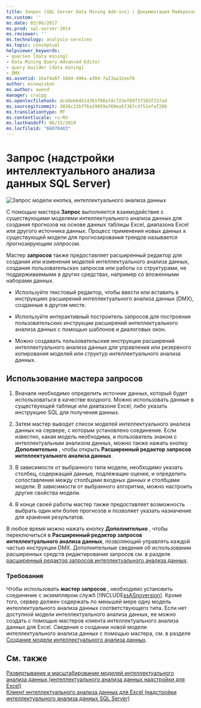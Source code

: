 ```yaml
---
title: Запрос (SQL Server Data Mining Add-ins) | Документация Майкрософт
ms.custom: ''
ms.date: 03/06/2017
ms.prod: sql-server-2014
ms.reviewer: ''
ms.technology: analysis-services
ms.topic: conceptual
helpviewer_keywords:
- queries [data mining]
- Data Mining Query Advanced Editor
- query builder [data mining]
- DMX
ms.assetid: 16af4a6f-18d4-496a-a304-7a13aa32ee76
author: minewiskan
ms.author: owend
manager: craigg
ms.openlocfilehash: dcddeb64b14301f08a7dc723ef89737102f257ad
ms.sourcegitcommit: 3026c22b7fba19059a769ea5f367c4f51efaf286
ms.translationtype: MT
ms.contentlocale: ru-RU
ms.lasthandoff: 06/15/2019
ms.locfileid: "66070483"
---
```

# <a name="query-sql-server-data-mining-add-ins"></a>Запрос (надстройки интеллектуального анализа данных SQL Server)
  ![Запрос модели кнопка, интеллектуального анализа данных](media/dmc-query.gif "кнопка модель запросов, интеллектуального анализа данных")  
  
 С помощью мастера **Запрос** выполняется взаимодействие с существующими моделями интеллектуального анализа данных для создания прогнозов на основе данных таблицы Excel, диапазона Excel или другого источника данных. Процесс применения новых данных к существующей модели для прогнозирования трендов называется *прогнозирующим запросом*.  
  
 Мастер **запросов** также предоставляет расширенный редактор для создания или изменения моделей интеллектуального анализа данных, создания пользовательских запросов или работы со структурами, не поддерживаемыми в других средствах, например со вложенными наборами данных.  
  
-   Используйте текстовый редактор, чтобы ввести или вставить в инструкциях расширений интеллектуального анализа данных (DMX), созданные в другом месте.  
  
-   Используйте интерактивный построитель запросов для построения пользовательских инструкции расширений интеллектуального анализа данных с помощью шаблонов и диалоговых окон.  
  
-   Можно создавать пользовательские инструкции расширений интеллектуального анализа данных для управления или резервного копирования моделей или структур интеллектуального анализа данных.  
  
## <a name="using-the-query-wizard"></a>Использование мастера запросов  
  
1.  Вначале необходимо определить источник данных, который будет использоваться в качестве входного. Можно использовать данные в существующей таблице или диапазоне Excel, либо указать инструкцию SQL для получения данных.  
  
2.  Затем мастер выводит список моделей интеллектуального анализа данных на сервере, с которым установлено соединение. Если известно, какая модель необходима, и пользователь знаком с интеллектуальным анализом данных, можно также нажать кнопку **Дополнительно** , чтобы открыть **Расширенный редактор запросов интеллектуального анализа данных**.  
  
3.  В зависимости от выбранного типа модели, необходимо указать столбец, содержащий данные, подлежащие оценке, и определить сопоставления между столбцами входных данных и столбцами модели. В зависимости от выбранного алгоритма, можно настроить другие свойства модели.  
  
4.  В конце своей работы мастер также предоставляет возможность выбрать один или более прогнозов и позволяет указать назначение для хранения результатов.  
  
 В любое время можно нажать кнопку **Дополнительно** , чтобы переключиться в **Расширенный редактор запросов интеллектуального анализа данных**, позволяющий управлять каждой частью инструкции DMX. Дополнительные сведения об использовании расширенных средств редактирования запросов см. в разделе [расширенный редактор запросов интеллектуального анализа данных](advanced-data-mining-query-editor.md).  
  
### <a name="requirements"></a>Требования  
 Чтобы использовать **мастер запросов** , необходимо установить соединение с экземпляром служб [!INCLUDE[ssASnoversion](../includes/ssasnoversion-md.md)]. Кроме того, сервер должен содержать по меньшей мере одну модель интеллектуального анализа данных соответствующего типа. Если нет доступной модели интеллектуального анализа данных, ее можно создать с помощью мастеров клиента интеллектуального анализа данных для Excel. Сведения о создании новой модели интеллектуального анализа данных с помощью мастера, см. в разделе [Создание модели интеллектуального анализа данных](creating-a-data-mining-model.md).  
  
## <a name="see-also"></a>См. также  
 [Развертывание и масштабирование моделей интеллектуального анализа данных &#40;интеллектуального анализа данных надстройки для Excel&#41;](deploying-and-scaling-mining-models-data-mining-add-ins-for-excel.md)   
 [Клиент интеллектуального анализа данных для Excel &#40;надстройки интеллектуального анализа данных SQL Server&#41;](data-mining-client-for-excel-sql-server-data-mining-add-ins.md)  
  
  
